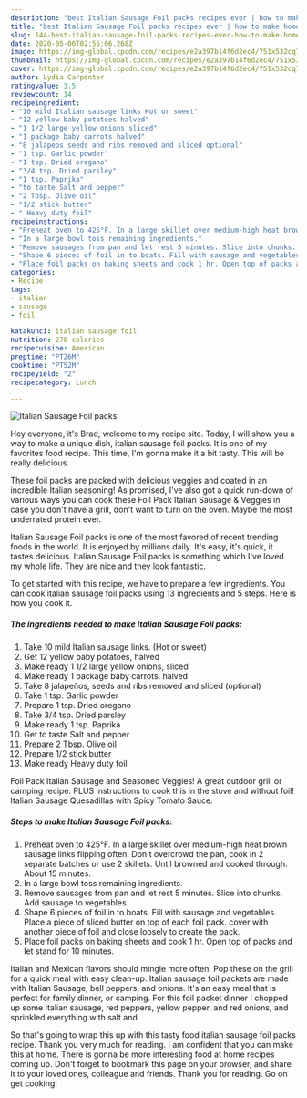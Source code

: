 ```yaml
---
description: "best Italian Sausage Foil packs recipes ever | how to make homemade Italian Sausage Foil packs"
title: "best Italian Sausage Foil packs recipes ever | how to make homemade Italian Sausage Foil packs"
slug: 144-best-italian-sausage-foil-packs-recipes-ever-how-to-make-homemade-italian-sausage-foil-packs
date: 2020-05-06T02:55:06.268Z
image: https://img-global.cpcdn.com/recipes/e2a397b14f6d2ec4/751x532cq70/italian-sausage-foil-packs-recipe-main-photo.jpg
thumbnail: https://img-global.cpcdn.com/recipes/e2a397b14f6d2ec4/751x532cq70/italian-sausage-foil-packs-recipe-main-photo.jpg
cover: https://img-global.cpcdn.com/recipes/e2a397b14f6d2ec4/751x532cq70/italian-sausage-foil-packs-recipe-main-photo.jpg
author: Lydia Carpenter
ratingvalue: 3.5
reviewcount: 14
recipeingredient:
- "10 mild Italian sausage links Hot or sweet"
- "12 yellow baby potatoes halved"
- "1 1/2 large yellow onions sliced"
- "1 package baby carrots halved"
- "8 jalapeos seeds and ribs removed and sliced optional"
- "1 tsp. Garlic powder"
- "1 tsp. Dried oregano"
- "3/4 tsp. Dried parsley"
- "1 tsp. Paprika"
- "to taste Salt and pepper"
- "2 Tbsp. Olive oil"
- "1/2 stick butter"
- " Heavy duty foil"
recipeinstructions:
- "Preheat oven to 425°F. In a large skillet over medium-high heat brown sausage links flipping often. Don&#39;t overcrowd the pan, cook in 2 separate batches or use 2 skillets. Until browned and cooked through. About 15 minutes."
- "In a large bowl toss remaining ingredients."
- "Remove sausages from pan and let rest 5 minutes. Slice into chunks. Add sausage to vegetables."
- "Shape 6 pieces of foil in to boats. Fill with sausage and vegetables. Place a piece of sliced butter on top of each foil pack. cover with another piece of foil and close loosely to create the pack."
- "Place foil packs on baking sheets and cook 1 hr. Open top of packs and let stand for 10 minutes."
categories:
- Recipe
tags:
- italian
- sausage
- foil

katakunci: italian sausage foil 
nutrition: 278 calories
recipecuisine: American
preptime: "PT26M"
cooktime: "PT52M"
recipeyield: "2"
recipecategory: Lunch

---
```



![Italian Sausage Foil packs](https://img-global.cpcdn.com/recipes/e2a397b14f6d2ec4/751x532cq70/italian-sausage-foil-packs-recipe-main-photo.jpg)

Hey everyone, it's Brad, welcome to my recipe site. Today, I will show you a way to make a unique dish, italian sausage foil packs. It is one of my favorites food recipe. This time, I'm gonna make it a bit tasty. This will be really delicious.

These foil packs are packed with delicious veggies and coated in an incredible Italian seasoning! As promised, I&#39;ve also got a quick run-down of various ways you can cook these Foil Pack Italian Sausage &amp; Veggies in case you don&#39;t have a grill, don&#39;t want to turn on the oven. Maybe the most underrated protein ever.

Italian Sausage Foil packs is one of the most favored of recent trending foods in the world. It is enjoyed by millions daily. It's easy, it's quick, it tastes delicious. Italian Sausage Foil packs is something which I've loved my whole life. They are nice and they look fantastic.


To get started with this recipe, we have to prepare a few ingredients. You can cook italian sausage foil packs using 13 ingredients and 5 steps. Here is how you cook it.

<!--inarticleads1-->

##### The ingredients needed to make Italian Sausage Foil packs:

1. Take 10 mild Italian sausage links. (Hot or sweet)
1. Get 12 yellow baby potatoes, halved
1. Make ready 1 1/2 large yellow onions, sliced
1. Make ready 1 package baby carrots, halved
1. Take 8 jalapeños, seeds and ribs removed and sliced (optional)
1. Take 1 tsp. Garlic powder
1. Prepare 1 tsp. Dried oregano
1. Take 3/4 tsp. Dried parsley
1. Make ready 1 tsp. Paprika
1. Get to taste Salt and pepper
1. Prepare 2 Tbsp. Olive oil
1. Prepare 1/2 stick butter
1. Make ready  Heavy duty foil


Foil Pack Italian Sausage and Seasoned Veggies! A great outdoor grill or camping recipe. PLUS instructions to cook this in the stove and without foil! Italian Sausage Quesadillas with Spicy Tomato Sauce. 

<!--inarticleads2-->

##### Steps to make Italian Sausage Foil packs:

1. Preheat oven to 425°F. In a large skillet over medium-high heat brown sausage links flipping often. Don&#39;t overcrowd the pan, cook in 2 separate batches or use 2 skillets. Until browned and cooked through. About 15 minutes.
1. In a large bowl toss remaining ingredients.
1. Remove sausages from pan and let rest 5 minutes. Slice into chunks. Add sausage to vegetables.
1. Shape 6 pieces of foil in to boats. Fill with sausage and vegetables. Place a piece of sliced butter on top of each foil pack. cover with another piece of foil and close loosely to create the pack.
1. Place foil packs on baking sheets and cook 1 hr. Open top of packs and let stand for 10 minutes.


Italian and Mexican flavors should mingle more often. Pop these on the grill for a quick meal with easy clean-up. Italian sausage foil packets are made with Italian Sausage, bell peppers, and onions. It&#39;s an easy meal that is perfect for family dinner, or camping. For this foil packet dinner I chopped up some Italian sausage, red peppers, yellow pepper, and red onions, and sprinkled everything with salt and. 

So that's going to wrap this up with this tasty food italian sausage foil packs recipe. Thank you very much for reading. I am confident that you can make this at home. There is gonna be more interesting food at home recipes coming up. Don't forget to bookmark this page on your browser, and share it to your loved ones, colleague and friends. Thank you for reading. Go on get cooking!
